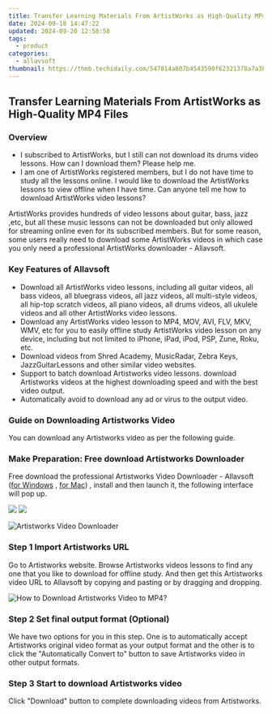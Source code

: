 ```yaml
---
title: Transfer Learning Materials From ArtistWorks as High-Quality MP4 Files
date: 2024-09-18 14:47:22
updated: 2024-09-20 12:58:58
tags:
  - product
categories:
  - allavsoft
thumbnail: https://thmb.techidaily.com/547814a807b4543590f62321378a7a383eefe4ae6434dfc2add6edc999f55579.jpg
---
```


## Transfer Learning Materials From ArtistWorks as High-Quality MP4 Files

### Overview

* I subscribed to ArtistWorks, but I still can not download its drums video lessons. How can I download them? Please help me.
* I am one of ArtistWorks registered members, but I do not have time to study all the lessons online. I would like to download the ArtistWorks lessons to view offline when I have time. Can anyone tell me how to download ArtistWorks video lessons?

ArtistWorks provides hundreds of video lessons about guitar, bass, jazz ,etc, but all these music lessons can not be downloaded but only allowed for streaming online even for its subscribed members. But for some reason, some users really need to download some ArtistWorks videos in which case you only need a professional ArtistWorks downloader - Allavsoft.

### Key Features of Allavsoft

* Download all ArtistWorks video lessons, including all guitar videos, all bass videos, all bluegrass videos, all jazz videos, all multi-style videos, all hip-top scratch videos, all piano videos, all drums videos, all ukulele videos and all other ArtistWorks video lessons.
* Download any ArtistWorks video lesson to MP4, MOV, AVI, FLV, MKV, WMV, etc for you to easily offline study ArtistWorks video lesson on any device, including but not limited to iPhone, iPad, iPod, PSP, Zune, Roku, etc.
* Download videos from Shred Academy, MusicRadar, Zebra Keys, JazzGuitarLessons and other similar video websites.
* Support to batch download Artistworks video lessons. download Artistworks videos at the highest downloading speed and with the best video output.
* Automatically avoid to download any ad or virus to the output video.

### Guide on Downloading Artistworks Video

You can download any Artistworks video as per the following guide.

### Make Preparation: Free download Artistworks Downloader

Free download the professional Artistworks Video Downloader - Allavsoft ([for Windows](https://tools.techidaily.com/allavsoft/products/) , [for Mac](https://tools.techidaily.com/allavsoft/products/)) , install and then launch it, the following interface will pop up.

[![](https://www.allavsoft.com/how-to/../images/how-to/free-download-win.jpg)](https://tools.techidaily.com/allavsoft/products/) [![](https://www.allavsoft.com/how-to/../images/how-to/free-download-mac.jpg)](https://tools.techidaily.com/allavsoft/products/)

![Artistworks Video Downloader](https://www.allavsoft.com/how-to/../images/allavsoft/screen-shot-600.jpg)

### Step 1 Import Artistworks URL

Go to Artistworks website. Browse Artistworks videos lessons to find any one that you like to download for offline study. And then get this Artistworks video URL to Allavsoft by copying and pasting or by dragging and dropping.

![How to Download Artistworks Video to MP4?](https://www.allavsoft.com/how-to/../images/how-to/download-rtmp-video/download-rtmp-video.jpg)

### Step 2 Set final output format (Optional)

We have two options for you in this step. One is to automatically accept Artistworks original video format as your output format and the other is to click the "Automatically Convert to" button to save Artistworks video in other output formats.

### Step 3 Start to download Artistworks video

Click "Download" button to complete downloading videos from Artistworks.

<ins class="adsbygoogle"
     style="display:block"
     data-ad-format="autorelaxed"
     data-ad-client="ca-pub-7571918770474297"
     data-ad-slot="1223367746"></ins>



<ins class="adsbygoogle"
     style="display:block"
     data-ad-client="ca-pub-7571918770474297"
     data-ad-slot="8358498916"
     data-ad-format="auto"
     data-full-width-responsive="true"></ins>
